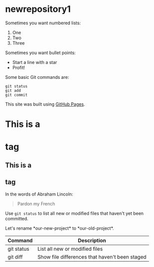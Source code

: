 # newrepository1
Sometimes you want numbered lists:

1. One
2. Two
3. Three

Sometimes you want bullet points:

* Start a line with a star
* Profit!


  
Some basic Git commands are:
```
git status
git add
git commit
``` 
 
 
 
 This site was built using [GitHub Pages](https://pages.github.com/).




# This is a <h1> tag
## This is a <h2> tag

  
In the words of Abraham Lincoln:

> Pardon my French
  
  
Use `git status` to list all new or modified files that haven't yet been committed.

Let's rename \*our-new-project\* to \*our-old-project\*.

  
| Command | Description |
| --- | --- |
| git status | List all new or modified files |
| git diff | Show file differences that haven't been staged |
